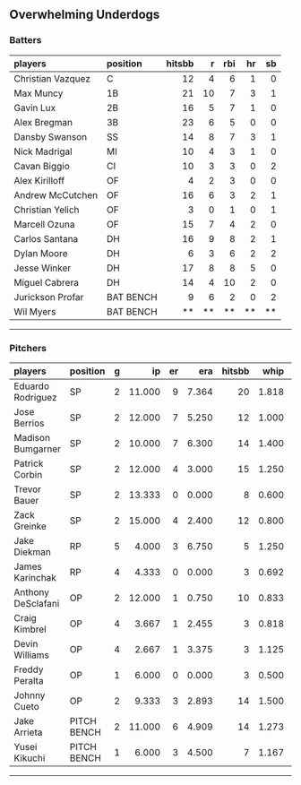 ## Overwhelming Underdogs

### Batters

 
|players           |position  | hitsbb|  r| rbi| hr| sb| 
|:-----------------|:---------|------:|--:|---:|--:|--:| 
|Christian Vazquez |C         |     12|  4|   6|  1|  0| 
|Max Muncy         |1B        |     21| 10|   7|  3|  1| 
|Gavin Lux         |2B        |     16|  5|   7|  1|  0| 
|Alex Bregman      |3B        |     23|  6|   5|  0|  0| 
|Dansby Swanson    |SS        |     14|  8|   7|  3|  1| 
|Nick Madrigal     |MI        |     10|  4|   3|  1|  0| 
|Cavan Biggio      |CI        |     10|  3|   3|  0|  2| 
|Alex Kirilloff    |OF        |      4|  2|   3|  0|  0| 
|Andrew McCutchen  |OF        |     16|  6|   3|  2|  1| 
|Christian Yelich  |OF        |      3|  0|   1|  0|  1| 
|Marcell Ozuna     |OF        |     15|  7|   4|  2|  0| 
|Carlos Santana    |DH        |     16|  9|   8|  2|  1| 
|Dylan Moore       |DH        |      6|  3|   6|  2|  2| 
|Jesse Winker      |DH        |     17|  8|   8|  5|  0| 
|Miguel Cabrera    |DH        |     14|  4|  10|  2|  0| 
|Jurickson Profar  |BAT BENCH |      9|  6|   2|  0|  2| 
|Wil Myers         |BAT BENCH |     **| **|  **| **| **| 


* * *

### Pitchers

 
|players            |position    |  g|     ip| er|   era| hitsbb|  whip| so|  w| sv| 
|:------------------|:-----------|--:|------:|--:|-----:|------:|-----:|--:|--:|--:| 
|Eduardo Rodriguez  |SP          |  2| 11.000|  9| 7.364|     20| 1.818| 15|  0|  0| 
|Jose Berrios       |SP          |  2| 12.000|  7| 5.250|     12| 1.000| 13|  1|  0| 
|Madison Bumgarner  |SP          |  2| 10.000|  7| 6.300|     14| 1.400|  7|  0|  0| 
|Patrick Corbin     |SP          |  2| 12.000|  4| 3.000|     15| 1.250| 13|  1|  0| 
|Trevor Bauer       |SP          |  2| 13.333|  0| 0.000|      8| 0.600| 21|  2|  0| 
|Zack Greinke       |SP          |  2| 15.000|  4| 2.400|     12| 0.800| 13|  2|  0| 
|Jake Diekman       |RP          |  5|  4.000|  3| 6.750|      5| 1.250|  6|  0|  1| 
|James Karinchak    |RP          |  4|  4.333|  0| 0.000|      3| 0.692|  7|  2|  2| 
|Anthony DeSclafani |OP          |  2| 12.000|  1| 0.750|     10| 0.833| 12|  2|  0| 
|Craig Kimbrel      |OP          |  4|  3.667|  1| 2.455|      3| 0.818|  9|  0|  3| 
|Devin Williams     |OP          |  4|  2.667|  1| 3.375|      3| 1.125|  6|  1|  0| 
|Freddy Peralta     |OP          |  1|  6.000|  0| 0.000|      3| 0.500|  8|  1|  0| 
|Johnny Cueto       |OP          |  2|  9.333|  3| 2.893|     14| 1.500|  6|  1|  0| 
|Jake Arrieta       |PITCH BENCH |  2| 11.000|  6| 4.909|     14| 1.273|  3|  1|  0| 
|Yusei Kikuchi      |PITCH BENCH |  1|  6.000|  3| 4.500|      7| 1.167|  8|  0|  0| 


* * *



